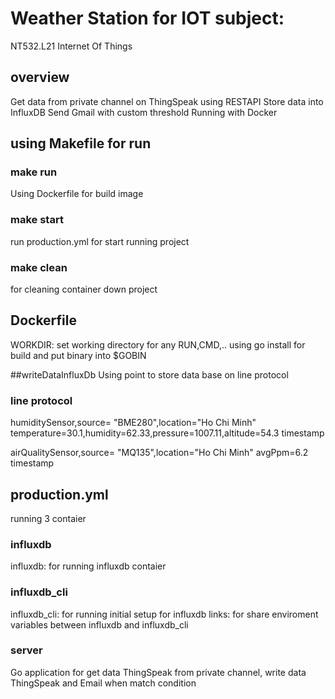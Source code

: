 # Weather Station for IOT subject:
NT532.L21 Internet Of Things

## overview
Get data from private channel on ThingSpeak using RESTAPI
Store data into InfluxDB
Send Gmail with custom threshold
Running with Docker
## using Makefile for run
### make run
Using Dockerfile for build image
### make start
run production.yml for start running project
### make clean 
for cleaning container down project

## Dockerfile
WORKDIR: set working directory for any RUN,CMD,..
using go install for build and put binary into $GOBIN

##writeDataInfluxDb
Using point to store data base on line protocol
### line protocol

humiditySensor,source= "BME280",location="Ho Chi Minh" temperature=30.1,humidity=62.33,pressure=1007.11,altitude=54.3 timestamp

airQualitySensor,source= "MQ135",location="Ho Chi Minh" avgPpm=6.2 timestamp

## production.yml
running 3 contaier
### influxdb
influxdb: for running influxdb contaier
### influxdb_cli
influxdb_cli: for running initial setup for influxdb
links: for share enviroment variables between influxdb and influxdb_cli
### server
Go application for get data ThingSpeak from private channel, write data ThingSpeak and Email when match condition
